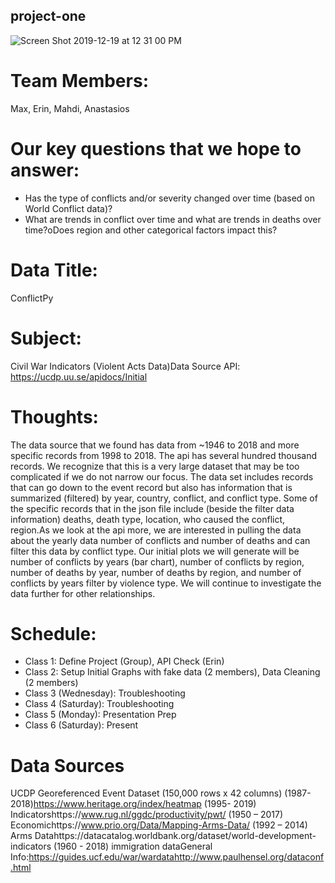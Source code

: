 ## project-one

![Screen Shot 2019-12-19 at 12 31 00 PM](https://user-images.githubusercontent.com/54033512/71199393-7c3d9380-225b-11ea-9147-65e928ea17fa.png)

# Team Members:  
Max, Erin, Mahdi, Anastasios

# Our key questions that we hope to answer:
* Has the type of conflicts and/or severity changed over time (based on World Conflict data)?
* What are trends in conflict over time and what are trends in deaths over time?oDoes region and other categorical factors impact this?

# Data Title:  
ConflictPy 

# Subject:  
Civil War Indicators (Violent Acts Data)Data Source API:  https://ucdp.uu.se/apidocs/Initial 

# Thoughts:
The data source that we found has data from ~1946 to 2018 and more specific records from 1998 to 2018.  The api has several hundred thousand records.  We recognize that this is a very large dataset that may be too complicated if we do not narrow our focus.  The data set includes records that can go down to the event record but also has information that is summarized (filtered) by year, country, conflict, and conflict type.  Some of the specific records that in the json file include (beside the filter data information) deaths, death type, location, who caused the conflict, region.As we look at the api more, we are interested in pulling the data about the yearly data number of conflicts and number of deaths and can filter this data by conflict type.  Our initial plots we will generate will be number of conflicts by years (bar chart), number of conflicts by region, number of deaths by year, number of deaths by region, and number of conflicts by years filter by violence type.  We will continue to investigate the data further for other relationships.

# Schedule: 
* Class 1:  Define Project (Group), API Check (Erin)
* Class 2:  Setup Initial Graphs with fake data (2 members), Data Cleaning (2 members)
* Class 3 (Wednesday): Troubleshooting
* Class 4 (Saturday): Troubleshooting
* Class 5 (Monday):  Presentation Prep
* Class 6 (Saturday):  Present

# Data Sources
UCDP Georeferenced Event Dataset (150,000 rows x 42 columns) (1987-2018)https://www.heritage.org/index/heatmap  (1995- 2019) Indicatorshttps://www.rug.nl/ggdc/productivity/pwt/ (1950 – 2017)  Economichttps://www.prio.org/Data/Mapping-Arms-Data/ (1992 – 2014)  Arms Datahttps://datacatalog.worldbank.org/dataset/world-development-indicators  (1960 - 2018) immigration dataGeneral Info:https://guides.ucf.edu/war/wardatahttp://www.paulhensel.org/dataconf.html
